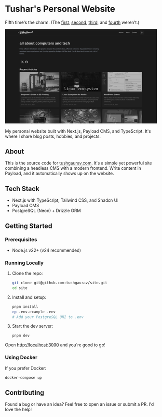 # Tushar's Personal Website

Fifth time's the charm. (The [first](https://github.com/tushgaurav/site-old), [second](https://github.com/tushgaurav/tushgaurav.in-django), [third](https://github.com/tushgaurav/old.tushgaurav.in), and [fourth](https://github.com/tushgaurav/personal-blog) weren't.)

![Tushar's Personal Website](./screenshot.png)

My personal website built with Next.js, Payload CMS, and TypeScript. It's where I share blog posts, hobbies, and projects.

## About

This is the source code for [tushgaurav.com](https://tushgaurav.com). It's a simple yet powerful site combining a headless CMS with a modern frontend. Write content in Payload, and it automatically shows up on the website.

## Tech Stack

- Next.js with TypeScript, Tailwind CSS, and Shadcn UI
- Payload CMS
- PostgreSQL (Neon) + Drizzle ORM

## Getting Started

### Prerequisites

- Node.js v22+ (v24 recommended)

### Running Locally

1. Clone the repo:

   ```bash
   git clone git@github.com:tushgaurav/site.git
   cd site
   ```

2. Install and setup:

   ```bash
   pnpm install
   cp .env.example .env
   # Add your PostgreSQL URI to .env
   ```

3. Start the dev server:
   ```bash
   pnpm dev
   ```

Open [http://localhost:3000](http://localhost:3000) and you're good to go!

### Using Docker

If you prefer Docker:

```bash
docker-compose up
```

## Contributing

Found a bug or have an idea? Feel free to open an issue or submit a PR. I'd love the help!
